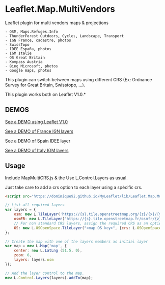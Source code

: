 # Leaflet.Map.MultiVendors
Leaflet plugin for multi vendors maps & projections
```
- OSM, Maps.Refuges.Info
- ThunderForest Outdoors, Cycles, Landscape, Transport
- IGN France, cadastre, photos
- SwissTopo
- IDEE España, photos
- IGM Italie
- OS Great Britain
- Kompass Austria
- Bing Microsoft, photos
- Google maps, photos
```

This plugin can switch between maps using different CRS (Ex: Ordnance Survey for Great Britain, Swisstopo, ...).

This plugin works both on Leaflet V1.0.*

DEMOS
-----
[See a DEMO using Leaflet V1.0](https://dominique92.github.io/MyLeaflet/src/Leaflet.Map.MultiVendors/)

[See a DEMO of France IGN layers](https://dominique92.github.io/MyLeaflet/src/Leaflet.Map.MultiVendors/examples/France-IGN.html)

[See a DEMO of Spain IDEE layer](https://dominique92.github.io/MyLeaflet/src/Leaflet.Map.MultiVendors/examples/Spain-IDEE.html)

[See a DEMO of Italy IGM layers](https://dominique92.github.io/MyLeaflet/src/Leaflet.Map.MultiVendors/examples/Italy-IGM.html)

Usage
-----
Include MapMultiCRS.js & the Use L.Control.Layers as usual.

Just take care to add a crs option to each layer using a spécific crs.

```html
<script src="https://dominique92.github.io/MyLeaflet/lib/Leaflet.Map.MultiVendors-master/src/MapMultiCRS.js"></script>
```

```javascript
// List all required layers
var layers = {
    osm: new L.TileLayer('https://{s}.tile.openstreetmap.org/{z}/{x}/{y}.png'),
    osmFR: new L.TileLayer('https://{s}.tile.openstreetmap.fr/osmfr/{z}/{x}/{y}.png'),
	// For non standard CRS layers, assign the required CRS as an option to the layer
	OS: new L.OSOpenSpace.TileLayer("<map OS key>", {crs: L.OSOpenSpace.CRS})
};

// Create the map with one of the layers members as initial layer
var map = new L.Map('map', {
	center: new L.LatLng (51.5, 0),
	zoom: 6,
	layers: layers.osm
});

// Add the layer control to the map.
new L.Control.Layers(layers).addTo(map);
```
